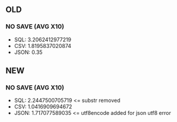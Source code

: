 ## OLD
### NO SAVE (AVG X10)
- SQL: 3.2062412977219
- CSV: 1.8195837020874
- JSON: 0.35
## NEW
### NO SAVE (AVG X10)
- SQL: 2.2447500705719 <= substr removed
- CSV: 1.0416909694672
- JSON: 1.717077589035 <= utf8encode added for json utf8 error

